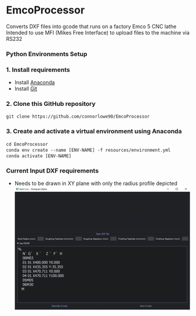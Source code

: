 # EmcoProcessor
Converts DXF files into gcode that runs on a factory Emco 5 CNC lathe
Intended to use MFI (Mikes Free Interface) to upload files to the machine via RS232

### Python Environments Setup
### 1. Install requirements
- Install [Anaconda](https://docs.anaconda.com/anaconda/install/index.html)
- Install [Git](https://git-scm.com/book/en/v2/Getting-Started-Installing-Git)
### 2. Clone this GitHub repository
```
git clone https://github.com/connorlowe90/EmcoProcessor
```
### 3. Create and activate a virtual environment using Anaconda
```
cd EmcoProcessor
conda env create --name [ENV-NAME] -f resources/environment.yml
conda activate [ENV-NAME]
```
### Current Input DXF requirements
- Needs to be drawn in XY plane with only the radius profile depicted
![imgageprocessing](https://github.com/connorlowe90/EmcoProcessor/blob/master/tests/Test%20Output%20GUI%20Images/test%20taper%20dxf%20display2.PNG)
